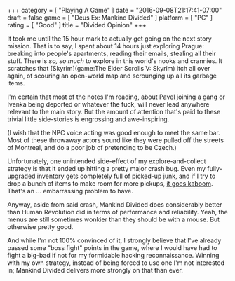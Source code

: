 +++
category = [ "Playing A Game" ]
date = "2016-09-08T21:17:41-07:00"
draft = false
game = [ "Deus Ex: Mankind Divided" ]
platform = [ "PC" ]
rating = [ "Good" ]
title = "Divided Opinion"
+++

It took me until the 15 hour mark to actually get going on the next story mission.  That is to say, I spent about 14 hours just exploring Prague: breaking into people's apartments, reading their emails, stealing all their stuff.  There is <i>so, so much</i> to explore in this world's nooks and crannies.  It scratches that [Skyrim](game:The Elder Scrolls V: Skyrim) itch all over again, of scouring an open-world map and scrounging up all its garbage items.

I'm certain that most of the notes I'm reading, about Pavel joining a gang or Ivenka being deported or whatever the fuck, will never lead anywhere relevant to the main story.  But the amount of attention that's paid to these trivial little side-stories is engrossing and awe-inspiring.

(I wish that the NPC voice acting was good enough to meet the same bar.  Most of these throwaway actors sound like they were pulled off the streets of Montreal, and do a poor job of pretending to be Czech.)

Unfortunately, one unintended side-effect of my explore-and-collect strategy is that it ended up hitting a pretty major crash bug.  Even my fully-upgraded inventory gets completely full of picked-up junk, and if I try to drop a bunch of items to make room for more pickups, <a href="https://steamcommunity.com/app/337000/discussions/0/352792037315079921/#c343785574517269599">it goes kaboom</a>.  That's an ... embarrassing problem to have.

Anyway, aside from said crash, Mankind Divided does considerably better than Human Revolution did in terms of performance and reliability.  Yeah, the menus are still sometimes wonkier than they should be with a mouse.  But otherwise pretty good.

And while I'm not 100% convinced of it, I strongly believe that I've already passed some "boss fight" points in the game, where I would have had to fight a big-bad if not for my formidable hacking reconnaissance.  Winning with my own strategy, instead of being forced to use one I'm not interested in; Mankind Divided delivers more strongly on that than ever.
